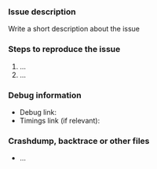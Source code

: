 ### Issue description
<!--- Feature requests can ignore this template -->
<!--- Use our forum https://forums.nukkit.io for questions -->
Write a short description about the issue

### Steps to reproduce the issue
<!--- Help us find the problem by adding steps to reproduce the issue -->
1. ...
2. ...

### Debug information
<!--- Use the 'debug' and 'timings paste' command in Nukkit -->
* Debug link:
* Timings link (if relevant):

### Crashdump, backtrace or other files
<!--- Please use gist or anything else and add links here -->
* ...
